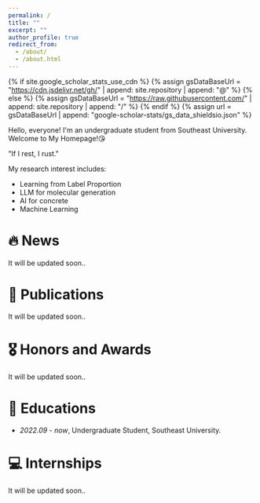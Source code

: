 ```yaml
---
permalink: /
title: ""
excerpt: ""
author_profile: true
redirect_from: 
  - /about/
  - /about.html
---
```

{% if site.google_scholar_stats_use_cdn %}
{% assign gsDataBaseUrl = "https://cdn.jsdelivr.net/gh/" | append: site.repository | append: "@" %}
{% else %}
{% assign gsDataBaseUrl = "https://raw.githubusercontent.com/" | append: site.repository | append: "/" %}
{% endif %}
{% assign url = gsDataBaseUrl | append: "google-scholar-stats/gs_data_shieldsio.json" %}

<span class='anchor' id='about-me'></span>

Hello, everyone! I'm an undergraduate student from Southeast University. Welcome to My Homepage!😘


"If I rest, I rust."


My research interest includes:

- Learning from Label Proportion
- LLM for molecular generation
- AI for concrete
- Machine Learning

# 🔥 News

It will be updated soon..

# 📝 Publications

It will be updated soon..

# 🎖 Honors and Awards

It will be updated soon..

# 📖 Educations

- *2022.09 - now*, Undergraduate Student, Southeast University.

# 💻 Internships

It will be updated soon..
